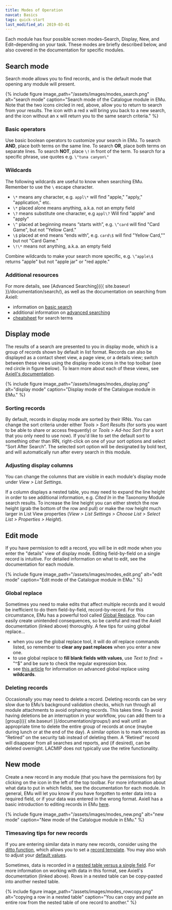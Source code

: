 ```yaml
---
title: Modes of Operation
navcat: Basics
tags: quick-start
last_modified_at: 2019-03-01
---
```

Each module has four possible screen modes–Search, Display, New, and Edit–depending on your task. These modes are briefly described below, and also covered in the documentation for specific modules.

## Search mode

Search mode allows you to find records, and is the default mode that opening any module will present.

{% include figure image_path="/assets/images/modes_search.png" alt="search mode" caption="Search mode of the Catalogue module in EMu. Note that the two icons circled in red, above, allow you to return to search from your results. The icon with a red x will bring you back to a new search, and the icon without an x will return you to the same search criteria." %}

### Basic operators

Use basic boolean operators to customize your search in EMu. To search **AND**, place both terms on the same line. To search **OR**, place both terms on separate lines. To search **NOT**, place `\!` in front of the term. To search for a specific phrase, use quotes e.g. `\"tuna canyon\"`

### Wildcards

The following wildcards are useful to know when searching EMu. Remember to use the `\` escape character.
- `\*` means any character, e.g. `appl\*` will find "apple," "apply," "application," etc.
- `\*` placed alone means anything, a.k.a. not an empty field
- `\?` means substitute one character, e.g `appl\?` Will find "apple" and "apply"
- `\^` placed at beginning means “starts with”, e.g. `\^card` will find "Card Game", but not "Yellow Card."
- `\$` placed at end means “ends with”, e.g. `card\$` will find "Yellow Card,"" but not "Card Game."
- `\!\*` means not anything, a.k.a. an empty field

Combine wildcards to make your search more specific, e.g. `\^apple\$` returns "apple" but not "apple jar" or "red apple."

### Additional resources

For more details, see [Advanced Searching]({{ site.baseurl }}/documentation/search/), as well as the documentation on searching from Axiell:
- information on [basic search](http://help.emu.axiell.com/latest/en/Topics/Common/How%20to%20search.htm)
- additional information on [advanced searching](http://help.emu.axiell.com/latest/en/Topics/Common/Search%20-%20section.htm)
- [cheatsheet](http://help.emu.axiell.com/latest/en/Resources/Downloads/Unicode/EMu_Unicode_Cheatsheet_IE_20170602.pdf) for search terms

## Display mode

The results of a search are presented to you in display mode, which is a group of records shown by default in list format. Records can also be displayed as a contact sheet view, a page view, or a details view; switch between these views using the display mode icons in the top toolbar (see red circle in figure below). To learn more about each of these views, see [Axiell's documentation](http://help.emu.axiell.com/latest/en/Topics/Common/Displaying%20records.htm).

{% include figure image_path="/assets/images/modes_display.png" alt="display mode" caption="Display mode of the Catalogue module in EMu." %}

### Sorting records

By default, records in display mode are sorted by their IRNs. You can change the sort criteria under either  *Tools > Sort Results* (for sorts you want to be able to share or access frequently) or *Tools > Ad-hoc Sort* (for a sort that you only need to use now). If you'd like to set the default sort to something other than IRN, right-click on one of your sort options and select “Sort After Search”. The selected sort option will be designated by bold text, and will automatically run after every search in this module.

### Adjusting display columns

You can change the columns that are visible in each module's display mode under *View > List Settings*.

If a column displays a nested table, you may need to expand the line height in order to see additional information, e.g. *Cited In* in the Taxonomy Module search results. To increase the line height you can either stretch the row height (grab the bottom of the row and pull) or make the row height much larger in List View properties (*View > List Settings > Choose List > Select List > Properties > Height*).

## Edit mode

If you have permission to edit a record, you will be in edit mode when you enter the "details" view of display mode. Editing field-by-field on a single record is intuitive. For detailed information on what to edit, see the documentation for each module.

{% include figure image_path="/assets/images/modes_edit.png" alt="edit mode" caption="Edit mode of the Catalogue module in EMu." %}

### Global replace

Sometimes you need to make edits that affect multiple records and it would be inefficient to do them field-by-field, record-by-record. For this circumstance, EMu has a powerful tool called [Global Replace](http://help.emu.axiell.com/latest/en/Topics/Common/Global%20Replace.htm). You can easily create unintended consequences, so be careful and read the Axiell documentation (linked above) thoroughly. A few tips for using global replace...
- when you use the global replace tool, it will do *all* replace commands listed, so remember to **clear any past replaces** when you enter a new one.
- to use global replace to **fill blank fields with values**, use *Text to find:* = "^$" and be sure to check the regular expression box.
- see [this article](http://help.emu.axiell.com/latest/en/Topics/Common/Wildcards%20in%20a%20Global%20Replace.htm) for information on advanced global replace using **wildcards**.

### Deleting records

Occasionally you may need to delete a record. Deleting records can be very slow due to EMu’s background validation checks, which run through all module attachments to avoid orphaning records. This takes time. To avoid having deletions be an interruption in your workflow, you can add them to a [group]({{ site.baseurl }}/documentation/groups/) and wait until an appropriate time to delete the entire group of records at once (maybe during lunch or at the end of the day). A similar option is to mark records as “Retired” on the security tab instead of deleting them. A “Retired” record will disappear from all searches and reports, and (if desired), can be deleted overnight. LACMIP does not typically use the retire functionality.

## New mode

Create a new record in any module (that you have the permissions for) by clicking on the icon in the left of the top toolbar. For more information about what data to put in which fields, see the documentation for each module. In general, EMu will let you know if you have forgotten to enter data into a required field, or if your data was entered in the wrong format. Axiell has a basic introduction to editing records in EMu [here](http://help.emu.axiell.com/latest/en/Topics/Common/Working%20with%20records.htm).

{% include figure image_path="/assets/images/modes_new.png" alt="new mode" caption="New mode of the Catalogue module in EMu." %}

### Timesaving tips for new records

If you are entering similar data in many new records, consider using the [ditto function](http://help.emu.axiell.com/latest/en/Topics/Common/The%20Ditto%20utility.htm?Highlight=ditto), which allows you to set a [record template](http://help.emu.axiell.com/latest/en/Topics/Common/Record%20Templates.htm). You may also wish to adjust your [default values](http://help.emu.axiell.com/latest/en/Topics/Common/Default%20values.htm?Highlight=default%20values).

Sometimes, data is recorded in a [nested table versus a single field](http://help.emu.axiell.com/latest/en/Topics/Common/Tables.htm). For more information on working with data in this format, see Axiell's documentation (linked above). Rows in a nested table can be copy-pasted into another nested table.

{% include figure image_path="/assets/images/modes_rowcopy.png" alt="copying a row in a nested table" caption="You can copy and paste an entire row from the nested table of one record to another." %}
